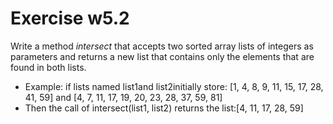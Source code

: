 # Exercise w5.2
Write a method *intersect* that accepts two sorted array lists of integers as parameters and returns a new list that contains only the elements that are found in both lists.
- Example: if lists named list1and list2initially store: [1, 4, 8, 9, 11, 15, 17, 28, 41, 59] and  [4, 7, 11, 17, 19, 20, 23, 28, 37, 59, 81]
- Then the call of intersect(list1, list2) returns the list:[4, 11, 17, 28, 59]